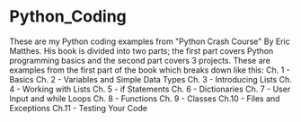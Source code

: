 # Python_Coding
These are my Python coding examples from "Python Crash Course" By Eric Matthes. His book is divided into two parts; the first part covers Python programming basics and the second part covers 3 projects. These are examples from the first part of the book which breaks down like this:
Ch. 1 - Basics
Ch. 2 - Variables and Simple Data Types
Ch. 3 - Introducing Lists
Ch. 4 - Working with Lists
Ch. 5 - if Statements
Ch. 6 - Dictionaries
Ch. 7 - User Input and while Loops
Ch. 8 - Functions
Ch. 9 - Classes
Ch.10 - Files and Exceptions
Ch.11 - Testing Your Code
